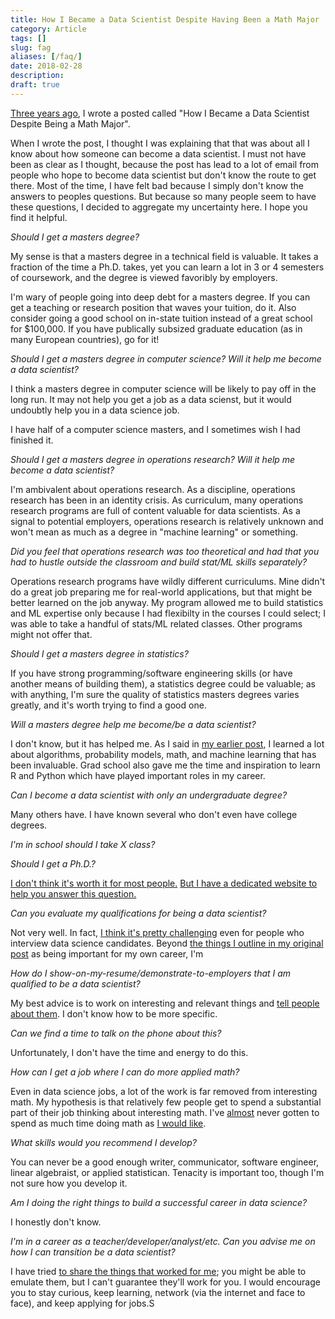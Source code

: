 ```yaml
---
title: How I Became a Data Scientist Despite Having Been a Math Major
category: Article
tags: []
slug: fag
aliases: [/faq/]
date: 2018-02-28
description: 
draft: true
---
```



[Three years ago](https://tdhopper.com/blog/how-i-became-a-data-scientist/), I wrote a posted called "How I Became a Data Scientist Despite Being a Math Major". 


When I wrote the post, I thought I was explaining that that was about all I know about how someone can become a data scientist. I must not have been as clear as I thought, because the post has lead to a lot of email from people who hope to become data scientist but don't know the route to get there. Most of the time, I have felt bad because I simply don't know the answers to peoples questions. But because so many people seem to have these questions, I decided to aggregate my uncertainty here. I hope you find it helpful.


*Should I get a masters degree?*

My sense is that a masters degree in a technical field is valuable. It takes a fraction of the time a Ph.D. takes, yet you can learn a lot in 3 or 4 semesters of coursework, and the degree is viewed favoribly by employers.

I'm wary of people going into deep debt for a masters degree. If you can get a teaching or research position that waves your tuition, do it. Also consider going a good school on in-state tuition instead of a great school for $100,000. If you have publically subsized graduate education (as in many European countries), go for it!


*Should I get a masters degree in computer science? Will it help me become a data scientist?*

I think a masters degree in computer science will be likely to pay off in the long run. It may not help you get a job as a data scienst, but it would undoubtly help you in a data science job. 

I have half of a computer science masters, and I sometimes wish I had finished it.

*Should I get a masters degree in operations research? Will it help me become a data scientist?*

I'm ambivalent about operations research. As a discipline, operations research has been in an identity crisis. As curriculum, many operations research programs are full of content valuable for data scientists. As a signal to potential employers, operations research is relatively unknown and won't mean as much as a degree in "machine learning" or something.

*Did you feel that operations research was too theoretical and had that you had to hustle outside the classroom and build stat/ML skills separately?*

Operations research programs have wildly different curriculums. Mine didn't do a great job preparing me for real-world applications, but that might be better learned on the job anyway. My program allowed me to build statistics and ML expertise only because I had flexibilty in the courses I could select; I was able to take a handful of stats/ML related classes. Other programs might not offer that.

*Should I get a masters degree in statistics?*

If you have strong programming/software engineering skills (or have another means of building them), a statistics degree could be valuable; as with anything, I'm sure the quality of statistics masters degrees varies greatly, and it's worth trying to find a good one.

*Will a masters degree help me become/be a data scientist?*

I don't know, but it has helped me. As I said in [my earlier post](https://tdhopper.com/blog/how-i-became-a-data-scientist/), I learned a lot about algorithms, probability models, math, and machine learning that has been invaluable. Grad school also gave me the time and inspiration to learn R and Python which have played important roles in my career.

*Can I become a data scientist with only an undergraduate degree?*

Many others have. I have known several who don't even have college degrees.

*I'm in school should I take X class?*

*Should I get a Ph.D.?*

[I don't think it's worth it for most people.](https://mobile.twitter.com/shouldyougetphd) [But I have a dedicated website to help you answer this question.](https://shouldigetaphd.com)

*Can you evaluate my qualifications for being a data scientist?*

Not very well. In fact, [I think it's pretty challenging](https://tdhopper.com/blog/some-reflections-on-being-turned-down-for-a-lot-of-data-science-jobs/) even for people who interview data science candidates. Beyond [the things I outline in my original post](https://tdhopper.com/blog/how-i-became-a-data-scientist/) as being important for my own career, I'm 

*How do I show-on-my-resume/demonstrate-to-employers that I am qualified to be a data scientist?*

My best advice is to work on interesting and relevant things and [tell people about them](https://youtu.be/uRul8QdYvqQ). I don't know how to be more specific. 

*Can we find a time to talk on the phone about this?*

Unfortunately, I don't have the time and energy to do this.

*How can I get a job where I can do more applied math?*

Even in data science jobs, a lot of the work is far removed from interesting math. My hypothesis is that relatively few people get to spend a substantial part of their job thinking about interesting math. I've [almost](https://github.com/datamicroscopes/lda/graphs/contributors) never gotten to spend as much time doing math as [I would like](https://twitter.com/tdhopper/status/684380622639333376).

*What skills would you recommend I develop?*

You can never be a good enough writer, communicator, software engineer, linear algebraist, or applied statistican. Tenacity is important too, though I'm not sure how you develop it.

*Am I doing the right things to build a successful career in data science?*

I honestly don't know. 

*I'm in a career as a teacher/developer/analyst/etc. Can you advise me on how I can transition be a data scientist?*

I have tried [to share the things that worked for me](https://tdhopper.com/blog/how-i-became-a-data-scientist/); you might be able to emulate them, but I can't guarantee they'll work for you. I would encourage you to stay curious, keep learning, network (via the internet and face to face), and keep applying for jobs.S